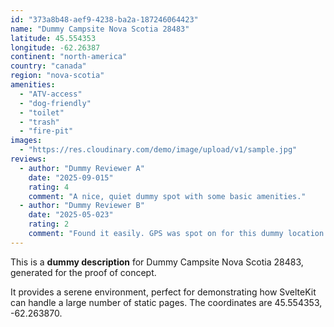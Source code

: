 ```yaml
---
id: "373a8b48-aef9-4238-ba2a-187246064423"
name: "Dummy Campsite Nova Scotia 28483"
latitude: 45.554353
longitude: -62.26387
continent: "north-america"
country: "canada"
region: "nova-scotia"
amenities:
  - "ATV-access"
  - "dog-friendly"
  - "toilet"
  - "trash"
  - "fire-pit"
images:
  - "https://res.cloudinary.com/demo/image/upload/v1/sample.jpg"
reviews:
  - author: "Dummy Reviewer A"
    date: "2025-09-015"
    rating: 4
    comment: "A nice, quiet dummy spot with some basic amenities."
  - author: "Dummy Reviewer B"
    date: "2025-05-023"
    rating: 2
    comment: "Found it easily. GPS was spot on for this dummy location."
---
```


This is a **dummy description** for Dummy Campsite Nova Scotia 28483, generated for the proof of concept.

It provides a serene environment, perfect for demonstrating how SvelteKit can handle a large number of static pages. The coordinates are 45.554353, -62.263870.
